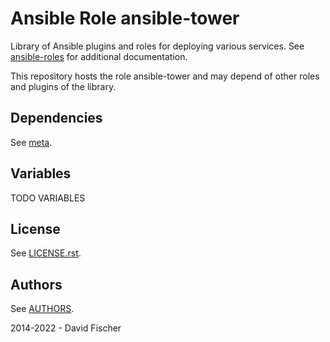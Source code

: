 # Ansible Role ansible-tower

Library of Ansible plugins and roles for deploying various services.
See [ansible-roles](https://github.com/davidfischer-ch/ansible-roles) for additional documentation.

This repository hosts the role ansible-tower and may depend of other roles and plugins of the library.

## Dependencies

See [meta](meta/main.yml).

## Variables

TODO VARIABLES

## License

See [LICENSE.rst](LICENSE.rst).

## Authors

See [AUTHORS](AUTHORS).

2014-2022 - David Fischer
